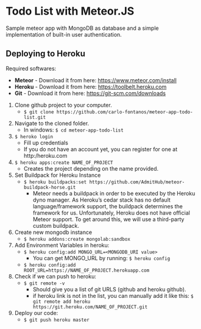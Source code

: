 # Todo List with Meteor.JS
Sample meteor app with MongoDB as database and a simple implementation of built-in user authentication.

## Deploying to Heroku
Required softwares:
- **Meteor** - Download it from here: https://www.meteor.com/install
- **Heroku** - Download it from here: https://toolbelt.heroku.com
- **Git** - Download it from here: https://git-scm.com/downloads
	
1. Clone github project to your computer.
	- `$ git clone https://github.com/carlo-fontanos/meteor-app-todo-list.git`
2. Navigate to the cloned folder.
	- In windows: `$ cd meteor-app-todo-list`
2. `$ heroko login`
	- Fill up credentials
	- If you do not have an account yet, you can register for one at http:/heroku.com
3. `$ heroku apps:create NAME_OF_PROJECT`
	- Creates the project depending on the name provided.
4. Set Buildpack for Heroku Instance
	- `$ heroku buildpacks:set https://github.com/AdmitHub/meteor-buildpack-horse.git`
		- Meteor needs a buildpack in order to be executed by the Heroku dyno manager. As Heroku’s cedar stack has no default language/framework support, the buildpack determines the framework for us. Unfortunately, Heroku does not have official Meteor support. To get around this, we will use a third-party custom buildpack.
5. Create new mongodb instance
	- `$ heroku addons:create mongolab:sandbox`
6. Add Environment Variables in heroku:
	- `$ heroku config:add MONGO_URL=<MONGODB_URI value>`
		- You can get MONGO_URL by running: 
			`$ heroku config`
	- `$ heroku config:add ROOT_URL=https://NAME_OF_PROJECT.herokuapp.com`
7. Check if we can push to heroku:
	- `$ git remote -v`
		- Should give you a list of git URLS (github and heroku github).
		- if heroku link is not in the list, you can manually add it like this:
			`$ git remote add heroku https://git.heroku.com/NAME_OF_PROJECT.git`
8. Deploy our code:
	- `$ git push heroku master`